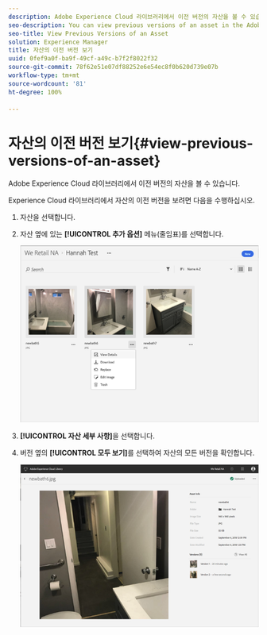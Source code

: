 ```yaml
---
description: Adobe Experience Cloud 라이브러리에서 이전 버전의 자산을 볼 수 있습니다.
seo-description: You can view previous versions of an asset in the Adobe Experience Cloud Library.
seo-title: View Previous Versions of an Asset
solution: Experience Manager
title: 자산의 이전 버전 보기
uuid: 0fef9a0f-ba9f-49cf-a49c-b7f2f8022f32
source-git-commit: 78f62e51e07df88252e6e54ec8f0b620d739e07b
workflow-type: tm+mt
source-wordcount: '81'
ht-degree: 100%

---
```



# 자산의 이전 버전 보기{#view-previous-versions-of-an-asset}

Adobe Experience Cloud 라이브러리에서 이전 버전의 자산을 볼 수 있습니다.

Experience Cloud 라이브러리에서 자산의 이전 버전을 보려면 다음을 수행하십시오.

1. 자산을 선택합니다.
1. 자산 옆에 있는 **[!UICONTROL 추가 옵션]** 메뉴(줄임표)를 선택합니다.

   ![](assets/library_asset_options.png)

1. **[!UICONTROL 자산 세부 사항]**&#x200B;을 선택합니다.
1. 버전 옆의 **[!UICONTROL 모두 보기]**&#x200B;를 선택하여 자산의 모든 버전을 확인합니다.

   ![](assets/library_details_versions.png)

